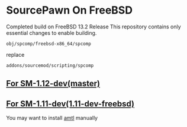 # SourcePawn On FreeBSD

Completed build on FreeBSD 13.2 Release
This repository contains only essential changes to enable building.

```
obj/spcomp/freebsd-x86_64/spcomp
```
replace
```
addons/sourcemod/scripting/spcomp
```

## [For SM-1.12-dev(master)](https://github.com/oblivcheck/sourcepawn-freebsd/tree/master)

## [For SM-1.11-dev(1.11-dev-freebsd)](https://github.com/oblivcheck/sourcepawn-freebsd/tree/1.11-dev-freebsd)
You may want to install [amtl](https://github.com/alliedmodders/amtl/tree/master/amtl) manually
